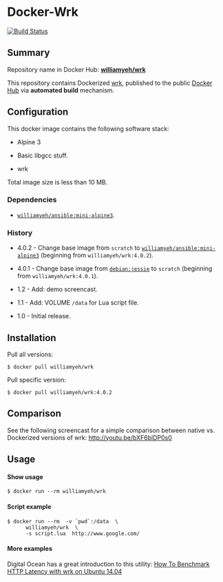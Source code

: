 Docker-Wrk
============

[![Build Status](https://travis-ci.org/William-Yeh/docker-wrk.svg?branch=master)](https://travis-ci.org/William-Yeh/docker-wrk)


## Summary

Repository name in Docker Hub: **[williamyeh/wrk](https://hub.docker.com/r/williamyeh/wrk/)**

This repository contains Dockerized [wrk](https://github.com/wg/wrk), published to the public [Docker Hub](https://registry.hub.docker.com/) via **automated build** mechanism.



## Configuration

This docker image contains the following software stack:

- Alpine 3

- Basic libgcc stuff.

- wrk

Total image size is less than 10 MB.


### Dependencies

- [`williamyeh/ansible:mini-alpine3`](https://hub.docker.com/r/williamyeh/ansible/).


### History

- 4.0.2 - Change base image from `scratch` to [`williamyeh/ansible:mini-alpine3`](https://hub.docker.com/r/williamyeh/ansible/) (beginning from `williamyeh/wrk:4.0.2`).

- 4.0.1 - Change base image from [`debian:jessie`](https://hub.docker.com/_/debian/) to `scratch` (beginning from `williamyeh/wrk:4.0.1`).

- 1.2 - Add: demo screencast.

- 1.1 - Add: VOLUME `/data` for Lua script file.

- 1.0 - Initial release.


## Installation

Pull all versions:

   ```
   $ docker pull williamyeh/wrk
   ```

Pull specific version:

   ```
   $ docker pull williamyeh/wrk:4.0.2
   ```


## Comparison

See the following screencast for a simple comparison between native vs. Dockerized versions of wrk: http://youtu.be/bXF6blDP0s0


## Usage


#### Show usage

```
$ docker run --rm williamyeh/wrk
```


#### Script example

```
$ docker run --rm  -v `pwd`:/data  \
      williamyeh/wrk  \
      -s script.lua  http://www.google.com/
```


#### More examples

Digital Ocean has a great introduction to this utility: [How To Benchmark HTTP Latency with wrk on Ubuntu 14.04](https://www.digitalocean.com/community/tutorials/how-to-benchmark-http-latency-with-wrk-on-ubuntu-14-04)